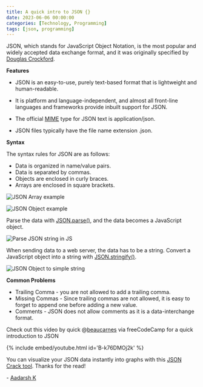 ```yaml
---
title: A quick intro to JSON {}
date: 2023-06-06 00:00:00 
categories: [Technology, Programming]
tags: [json, programming]
---
```


JSON, which stands for JavaScript Object Notation, is the most popular and widely accepted data exchange format, and it was originally specified by [Douglas Crockford](https://en.wikipedia.org/wiki/Douglas_Crockford).

**Features**

- JSON is an easy-to-use, purely text-based format that is lightweight and human-readable.

- It is platform and language-independent, and almost all front-line languages and frameworks provide inbuilt support for JSON.

- The official [MIME](https://en.wikipedia.org/wiki/MIME) type for JSON text is application/json.

- JSON files typically have the file name extension .json.

**Syntax**

The syntax rules for JSON are as follows:

- Data is organized in name/value pairs.
- Data is separated by commas.
- Objects are enclosed in curly braces.
- Arrays are enclosed in square brackets.

![JSON Array example](https://community.codenewbie.org/remoteimages/uploads/articles/zs2juw2gjs9t8d092p8n.png)


![JSON Object example](https://community.codenewbie.org/remoteimages/uploads/articles/47hu2b43z03iskc5cnpm.png)


Parse the data with [JSON.parse()](https://developer.mozilla.org/en-US/docs/Web/JavaScript/Reference/Global_Objects/JSON/parse), and the data becomes a JavaScript object.

![Parse JSON string in JS](https://community.codenewbie.org/remoteimages/uploads/articles/2o6d55zftqys5a07r4zk.png)

When sending data to a web server, the data has to be a string. Convert a JavaScript object into a string with [JSON.stringify()](https://developer.mozilla.org/en-US/docs/Web/JavaScript/Reference/Global_Objects/JSON/stringify).

![JSON Object to simple string](https://community.codenewbie.org/remoteimages/uploads/articles/70o1lcssqvsq68eh82gc.png)

**Common Problems**

- Trailing Comma - you are not allowed to add a trailing comma.
- Missing Commas - Since trailing commas are not allowed, it is easy to forget to append one before adding a new value.
- Comments - JSON does not allow comments as it is a data-interchange format.


Check out this video by quick @[beaucarnes](https://twitter.com/beaucarnes?lang=en) via freeCodeCamp for a quick introduction to JSON

{% include embed/youtube.html id='B-k76DMOj2k' %}

You can visualize your JSON data instantly into graphs with this [JSON Crack tool](https://jsoncrack.com/editor). Thanks for the read!

\- [Aadarsh K](https://twitter.com/dotAadarsh)



